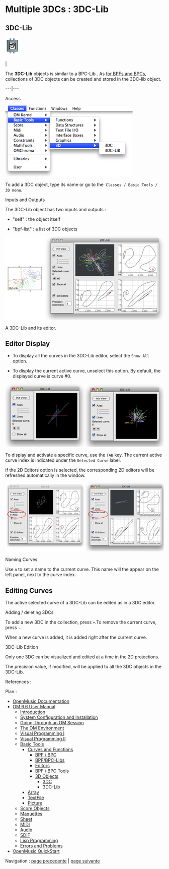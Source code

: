 # Multiple 3DCs : 3DC-Lib

## 3DC-Lib

![](../res/3DC-lib_icon.png)

|

The  **3DC-Lib** objects is similar to a  BPC-Lib . As [for BPFs and
BPCs](MultiBPF), collections of 3DC objects can be created and stored in
the  3DC-lib object.  
  
---|---  
  
Access

![](../res/3Dmenu.png)

To add a  3DC object, type its name or go to the` Classes / Basic Tools / 3D
menu`.

Inputs and Outputs

The 3DC-Lib object has two inputs and outputs :

  * "self" : the object itself

  * "bpf-list" : a list of 3DC objects

[![A 3DC-Lib and its editor.](../res/3dc-lib_1.png)](../res/3dc-lib.png
"Cliquez pour agrandir")

A 3DC-Lib and its editor.

## Editor Display

  * To display all the curves in the 3DC-Lib editor, select the `Show All` option. 

  * To display the current active curve, unselect this option. By default, the displayed curve is curve #0. 

[![](../res/showall_1.png)](../res/showall.png "Cliquez pour agrandir")

To display and activate a specific curve, use the `TAB` key. The current
active curve index is indicated under the `Selected Curve` label.

If the 2D Editors option is selected, the corresponding 2D editors will be
refreshed automatically in the window.

[![](../res/Switchto3D2_1.png)](../res/Switchto3D2.png "Cliquez pour
agrandir")

Naming Curves

Use `n` to set a name to the current curve. This name will the appear on the
left panel, next to the curve index.

## Editing Curves

The active selected curve of a 3DC-Lib can be edited as in a 3DC editor.

Adding / deleting 3DCs

To add a new 3DC in the collection, press `+`.To remove the current curve,
press `-`.

When a new curve is added, it is added right after the current curve.

3DC-Lib Edition

Only one 3DC can be visualized and edited at a time in the 2D projections.

The precision value, if modified, will be applied to all the 3DC objects in
the 3DC-Lib.

References :

Plan :

  * [OpenMusic Documentation](OM-Documentation)
  * [OM 6.6 User Manual](OM-User-Manual)
    * [Introduction](00-Sommaire)
    * [System Configuration and Installation](Installation)
    * [Going Through an OM Session](Goingthrough)
    * [The OM Environment](Environment)
    * [Visual Programming I](BasicVisualProgramming)
    * [Visual Programming II](AdvancedVisualProgramming)
    * [Basic Tools](BasicObjects)
      * [Curves and Functions](CurvesAndFunctions)
        * [BPF / BPC](BPF-BPC)
        * [BPF/BPC-Libs](MultiBPF)
        * [Editors](BPFEditors)
        * [BPF / BPC Tools](Tools)
        * [3D Objects](3D)
          * [3DC](3DC)
          * 3DC-Lib
      * [Array](ClassArray)
      * [TextFile](textfile)
      * [Picture](Picture)
    * [Score Objects](ScoreObjects)
    * [Maquettes](Maquettes)
    * [Sheet](Sheet)
    * [MIDI](MIDI)
    * [Audio](Audio)
    * [SDIF](SDIF)
    * [Lisp Programming](Lisp)
    * [Errors and Problems](errors)
  * [OpenMusic QuickStart](QuickStart-Chapters)

Navigation : [page precedente](3DC "page précédente\(3DC\)") | [page
suivante](ClassArray "page suivante\(Array\)")

